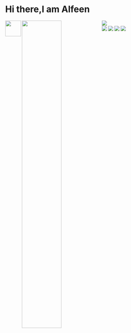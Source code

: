 # Hi there,I am Alfeen

<img align ="left" width="50" src="https://github-readme-stats.vercel.app/api?username=Alfe3n&show_icons=true&theme=radical" />

<img align="left" width="50%" src="https://github-readme-stats.vercel.app/api/top-langs/?username=Alfe3n&layout=compact"/>

<img align="left" src="https://streak-stats.demolab.com/?user=Alfe3n"/>

<br>
<div>
  <img src="https://img.shields.io/badge/c-%2300599C.svg?style=for-the-badge&logo=c&logoColor=white"/>
<img src="https://img.shields.io/badge/c++-%2300599C.svg?style=for-the-badge&logo=c%2B%2B&logoColor=white"/>
<img src="https://img.shields.io/badge/javascript-%23323330.svg?style=for-the-badge&logo=javascript&logoColor=%23F7DF1E"/>
<img src="https://img.shields.io/badge/python-3670A0?style=for-the-badge&logo=python&logoColor=ffdd54"/>
  
 </div>


